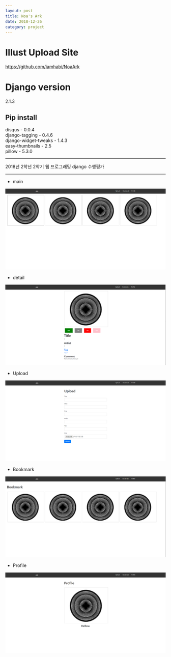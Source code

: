```yaml
---
layout: post
title: Noa's Ark
date: 2018-12-26
category: project
---
```


# Illust Upload Site

<https://github.com/iamhabi/NoaArk>

# Django version
2.1.3

## Pip install
disqus - 0.0.4  
django-tagging - 0.4.6  
django-widget-tweaks - 1.4.3  
easy-thumbnails - 2.5  
pillow - 5.3.0  

---

2018년 2학년 2학기 웹 프로그래밍 django 수행평가

---

* main

![](/media/Noa'sArk/1.png)

* detail

![](/media/Noa'sArk/2.png)

* Upload

![](/media/Noa'sArk/3.png)

* Bookmark

![](/media/Noa'sArk/4.png)

* Profile

![](/media/Noa'sArk/5.png)